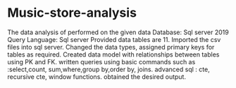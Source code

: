 # Music-store-analysis
The data analysis of performed on the given data 
Database: Sql server 2019
Query Language: Sql server 
Provided  data tables are 11.
Imported the csv files into sql server.
Changed the data types, assigned primary keys for tables as required.
Created data model with relationships between tables using PK and FK.
written queries using  basic commands such as :select,count, sum,where,group by,order by, joins.
advanced sql : cte, recursive cte, window functions. 
obtained the desired output. 
